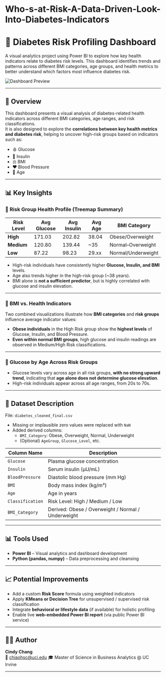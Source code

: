 # Who-s-at-Risk-A-Data-Driven-Look-Into-Diabetes-Indicators
# 🧠 Diabetes Risk Profiling Dashboard

A visual analytics project using Power BI to explore how key health indicators relate to diabetes risk levels. This dashboard identifies trends and patterns across different BMI categories, age groups, and health metrics to better understand which factors most influence diabetes risk.

![Dashboard Preview]()

---

## 📌 Overview

This dashboard presents a visual analysis of diabetes-related health indicators across different BMI categories, age ranges, and risk classifications.  
It is also designed to explore the **correlations between key health metrics and diabetes risk**, helping to uncover high-risk groups based on indicators such as:

- 🩸 Glucose
- 💉 Insulin
- ⚖️ BMI
- ❤️ Blood Pressure
- 🧓 Age

---

## 📊 Key Insights

### 📍 Risk Group Health Profile (Treemap Summary)

| Risk Level | Avg Glucose | Avg Insulin | Avg Age | BMI Category |
|------------|-------------|-------------|---------|---------------|
| **High**   | 171.03      | 202.82      | 38.04   | Obese/Overweight |
| **Medium** | 120.80      | 139.44      | ~35     | Normal–Overweight |
| **Low**    | 87.22       | 98.23       | 29.xx   | Normal/Underweight |

- High-risk individuals have consistently higher **Glucose, Insulin, and BMI** levels.
- Age also trends higher in the high-risk group (~38 years).
- BMI alone is **not a sufficient predictor**, but is highly correlated with glucose and insulin elevation.

---

### 📍 BMI vs. Health Indicators

Two combined visualizations illustrate how **BMI categories** and **risk groups** influence average indicator values:

- **Obese individuals** in the High Risk group show the **highest levels** of Glucose, Insulin, and Blood Pressure.
- **Even within normal BMI groups**, high glucose and insulin readings are observed in Medium/High Risk classifications.

---

### 📍 Glucose by Age Across Risk Groups

- Glucose levels vary across age in all risk groups, **with no strong upward trend**, indicating that **age alone does not determine glucose elevation**.
- High-risk individuals appear across all age ranges, from 20s to 70s.

---

## 📁 Dataset Description

File: `diabetes_cleaned_final.csv`  
- Missing or implausible zero values were replaced with `NaN`
- Added derived columns:
  - `BMI_Category`: Obese, Overweight, Normal, Underweight
  - (Optional) `AgeGroup`, `Glucose_Level`, etc.

| Column Name        | Description |
|--------------------|-------------|
| `Glucose`          | Plasma glucose concentration |
| `Insulin`          | Serum insulin (μU/mL) |
| `BloodPressure`    | Diastolic blood pressure (mm Hg) |
| `BMI`              | Body mass index (kg/m²) |
| `Age`              | Age in years |
| `Classification`   | Risk Level: High / Medium / Low |
| `BMI_Category`     | Derived: Obese / Overweight / Normal / Underweight |

---

## 📊 Tools Used

- **Power BI** – Visual analytics and dashboard development
- **Python (pandas, numpy)** – Data preprocessing and cleansing

---

## 📈 Potential Improvements

- Add a custom **Risk Score** formula using weighted indicators
- Apply **KMeans or Decision Tree** for unsupervised / supervised risk classification
- Integrate **behavioral or lifestyle data** (if available) for holistic profiling
- Enable live **web-embedded Power BI report** (via public Power BI service)

---

## 🧑‍💻 Author

**Cindy Chang**  
📧 chiaohsc@uci.edu 
🎓 Master of Science in Business Analytics @ UC Irvine

---

